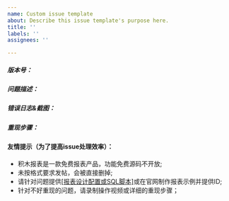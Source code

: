 ```yaml
---
name: Custom issue template
about: Describe this issue template's purpose here.
title: ''
labels: ''
assignees: ''

---
```


##### 版本号：


##### 问题描述：


##### 错误日志&截图：


##### 重现步骤：


#### 友情提示（为了提高issue处理效率）：
  - 积木报表是一款免费报表产品，功能免费源码不开放;
  - 未按格式要求发帖，会被直接删掉;
  - 请针对问题提供[[报表设计配置或SQL脚本]](https://help.jeecg.com/jimureport/issues.html)或在官网制作报表示例并提供ID;
  - 针对不好重现的问题，请录制操作视频或详细的重现步骤；
